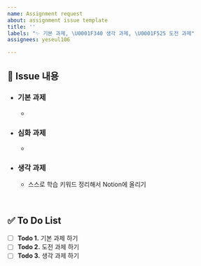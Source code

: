 ```yaml
---
name: Assignment request
about: assignment issue template
title: ''
labels: "✨ 기본 과제, \U0001F340 생각 과제, \U0001F525 도전 과제"
assignees: yeseul106

---
```


## 📝 Issue 내용

<!------어떤 이슈 ? 이슈 내용 설명을 써주세요 :) ------->

- ### 기본 과제
    - 


- ### 심화 과제
   - 


- ### 생각 과제
   - 스스로 학습 키워드 정리해서 Notion에 올리기 

<br>

## ✅ To Do List

- [ ] **Todo 1.** 기본 과제 하기
- [ ] **Todo 2.** 도전 과제 하기
- [ ] **Todo 3.** 생각 과제 하기
